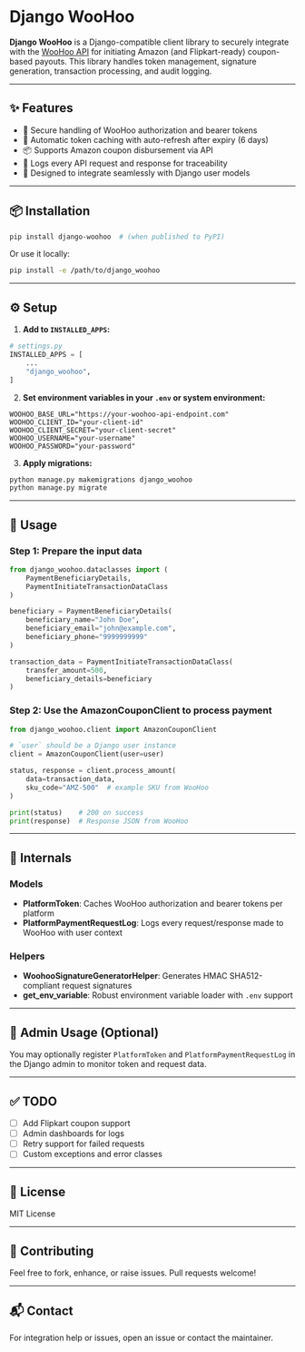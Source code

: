 # Django WooHoo

**Django WooHoo** is a Django-compatible client library to securely integrate with the [WooHoo API](https://woohoo.in/) for initiating Amazon (and Flipkart-ready) coupon-based payouts. This library handles token management, signature generation, transaction processing, and audit logging.

---

## ✨ Features

- 🔐 Secure handling of WooHoo authorization and bearer tokens  
- 🔁 Automatic token caching with auto-refresh after expiry (6 days)  
- 📦 Supports Amazon coupon disbursement via API  
- 🧾 Logs every API request and response for traceability  
- 🧱 Designed to integrate seamlessly with Django user models  

---

## 📦 Installation

```bash
pip install django-woohoo  # (when published to PyPI)
````

Or use it locally:

```bash
pip install -e /path/to/django_woohoo
```

---

## ⚙️ Setup

1. **Add to `INSTALLED_APPS`:**

```python
# settings.py
INSTALLED_APPS = [
    ...
    "django_woohoo",
]
```

2. **Set environment variables in your `.env` or system environment:**

```env
WOOHOO_BASE_URL="https://your-woohoo-api-endpoint.com"
WOOHOO_CLIENT_ID="your-client-id"
WOOHOO_CLIENT_SECRET="your-client-secret"
WOOHOO_USERNAME="your-username"
WOOHOO_PASSWORD="your-password"
```

3. **Apply migrations:**

```bash
python manage.py makemigrations django_woohoo
python manage.py migrate
```

---

## 🧩 Usage

### Step 1: Prepare the input data

```python
from django_woohoo.dataclasses import (
    PaymentBeneficiaryDetails,
    PaymentInitiateTransactionDataClass
)

beneficiary = PaymentBeneficiaryDetails(
    beneficiary_name="John Doe",
    beneficiary_email="john@example.com",
    beneficiary_phone="9999999999"
)

transaction_data = PaymentInitiateTransactionDataClass(
    transfer_amount=500,
    beneficiary_details=beneficiary
)
```

### Step 2: Use the AmazonCouponClient to process payment

```python
from django_woohoo.client import AmazonCouponClient

# `user` should be a Django user instance
client = AmazonCouponClient(user=user)

status, response = client.process_amount(
    data=transaction_data,
    sku_code="AMZ-500"  # example SKU from WooHoo
)

print(status)    # 200 on success
print(response)  # Response JSON from WooHoo
```

---

## 🧠 Internals

### Models

* **PlatformToken**: Caches WooHoo authorization and bearer tokens per platform
* **PlatformPaymentRequestLog**: Logs every request/response made to WooHoo with user context

### Helpers

* **WoohooSignatureGeneratorHelper**: Generates HMAC SHA512-compliant request signatures
* **get\_env\_variable**: Robust environment variable loader with `.env` support

---

## 🧪 Admin Usage (Optional)

You may optionally register `PlatformToken` and `PlatformPaymentRequestLog` in the Django admin to monitor token and request data.

---

## ✅ TODO

* [ ] Add Flipkart coupon support
* [ ] Admin dashboards for logs
* [ ] Retry support for failed requests
* [ ] Custom exceptions and error classes

---

## 📝 License

MIT License

---

## 🤝 Contributing

Feel free to fork, enhance, or raise issues. Pull requests welcome!

---

## 📬 Contact

For integration help or issues, open an issue or contact the maintainer.
